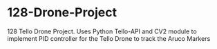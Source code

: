 # 128-Drone-Project
128 Tello Drone Project. Uses Python Tello-API and CV2 module to implement PID controller for the Tello Drone to track the Aruco Markers 
